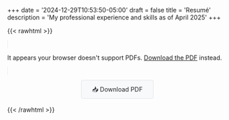 +++
date = '2024-12-29T10:53:50-05:00'
draft = false
title = 'Resumé'
description = 'My professional experience and skills as of April 2025'
+++

{{< rawhtml >}}
<div style="margin-bottom: 1rem;">
    <object
        data="/pdfs/resume.pdf"
        type="application/pdf"
        width="100%"
        height="980px"
        style="border: 1px solid #eaeaea; border-radius: 4px;">
        <p>It appears your browser doesn't support PDFs. 
           <a href="/pdfs/resume.pdf">Download the PDF</a> instead.
        </p>
    </object>
</div>

<div style="text-align: center; margin: 1.5rem 0;">
    <a href="/pdfs/resume.pdf" 
       download 
       style="padding: 0.75rem 1.5rem; 
              background-color: #f8f9fa; 
              border: 1px solid #dee2e6;
              border-radius: 4px;
              text-decoration: none;
              color: #212529;
              transition: all 0.2s ease;">
        📥 Download PDF
    </a>
</div>
{{< /rawhtml >}}
